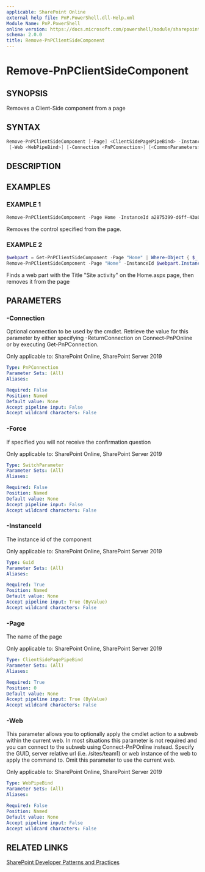 ```yaml
---
applicable: SharePoint Online
external help file: PnP.PowerShell.dll-Help.xml
Module Name: PnP.PowerShell
online version: https://docs.microsoft.com/powershell/module/sharepoint-pnp/remove-pnpclientsidecomponent
schema: 2.0.0
title: Remove-PnPClientSideComponent
---
```


# Remove-PnPClientSideComponent

## SYNOPSIS
Removes a Client-Side component from a page

## SYNTAX

```powershell
Remove-PnPClientSideComponent [-Page] <ClientSidePagePipeBind> -InstanceId <Guid> [-Force]
 [-Web <WebPipeBind>] [-Connection <PnPConnection>] [<CommonParameters>]
```

## DESCRIPTION

## EXAMPLES

### EXAMPLE 1
```powershell
Remove-PnPClientSideComponent -Page Home -InstanceId a2875399-d6ff-43a0-96da-be6ae5875f82
```

Removes the control specified from the page.

### EXAMPLE 2
```powershell
$webpart = Get-PnPClientSideComponent -Page "Home" | Where-Object { $_.Title -eq "Site activity" }
Remove-PnPClientSideComponent -Page "Home" -InstanceId $webpart.InstanceId -Force
```

Finds a web part with the Title "Site activity" on the Home.aspx page, then removes it from the page

## PARAMETERS

### -Connection
Optional connection to be used by the cmdlet. Retrieve the value for this parameter by either specifying -ReturnConnection on Connect-PnPOnline or by executing Get-PnPConnection.

Only applicable to: SharePoint Online, SharePoint Server 2019

```yaml
Type: PnPConnection
Parameter Sets: (All)
Aliases:

Required: False
Position: Named
Default value: None
Accept pipeline input: False
Accept wildcard characters: False
```

### -Force
If specified you will not receive the confirmation question

Only applicable to: SharePoint Online, SharePoint Server 2019

```yaml
Type: SwitchParameter
Parameter Sets: (All)
Aliases:

Required: False
Position: Named
Default value: None
Accept pipeline input: False
Accept wildcard characters: False
```

### -InstanceId
The instance id of the component

Only applicable to: SharePoint Online, SharePoint Server 2019

```yaml
Type: Guid
Parameter Sets: (All)
Aliases:

Required: True
Position: Named
Default value: None
Accept pipeline input: True (ByValue)
Accept wildcard characters: False
```

### -Page
The name of the page

Only applicable to: SharePoint Online, SharePoint Server 2019

```yaml
Type: ClientSidePagePipeBind
Parameter Sets: (All)
Aliases:

Required: True
Position: 0
Default value: None
Accept pipeline input: True (ByValue)
Accept wildcard characters: False
```

### -Web
This parameter allows you to optionally apply the cmdlet action to a subweb within the current web. In most situations this parameter is not required and you can connect to the subweb using Connect-PnPOnline instead. Specify the GUID, server relative url (i.e. /sites/team1) or web instance of the web to apply the command to. Omit this parameter to use the current web.

Only applicable to: SharePoint Online, SharePoint Server 2019

```yaml
Type: WebPipeBind
Parameter Sets: (All)
Aliases:

Required: False
Position: Named
Default value: None
Accept pipeline input: False
Accept wildcard characters: False
```

## RELATED LINKS

[SharePoint Developer Patterns and Practices](https://aka.ms/sppnp)